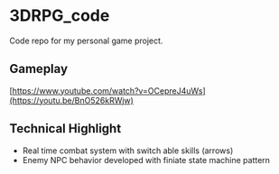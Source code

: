 # 3DRPG_code

Code repo for my personal game project.

## Gameplay
[https://www.youtube.com/watch?v=OCepreJ4uWs](https://youtu.be/BnO526kRWjw)


## Technical Highlight
- Real time combat system with switch able skills (arrows)
- Enemy NPC behavior developed with finiate state machine pattern
